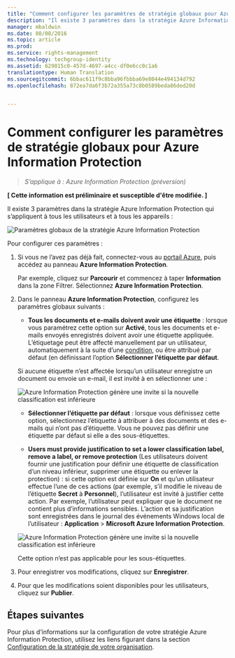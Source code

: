 ```yaml
---
title: "Comment configurer les paramètres de stratégie globaux pour Azure Information Protection | Azure Information Protection"
description: "Il existe 3 paramètres dans la stratégie Azure Information Protection qui s’appliquent à tous les utilisateurs et à tous les appareils."
manager: mbaldwin
ms.date: 08/08/2016
ms.topic: article
ms.prod: 
ms.service: rights-management
ms.technology: techgroup-identity
ms.assetid: 629815c0-457d-4697-a4cc-df0e6cc0c1a6
translationtype: Human Translation
ms.sourcegitcommit: 6bbac611f9c8bba96fbbba69e8044e494134d792
ms.openlocfilehash: 872ea7da6f3b72a355a73c8b0589beda86ded20d


---
```


# Comment configurer les paramètres de stratégie globaux pour Azure Information Protection

>*S’applique à : Azure Information Protection (préversion)*

**[ Cette information est préliminaire et susceptible d'être modifiée. ]**

Il existe 3 paramètres dans la stratégie Azure Information Protection qui s’appliquent à tous les utilisateurs et à tous les appareils :

![Paramètres globaux de la stratégie Azure Information Protection](../media/info-protect-policy-settings.png)


Pour configurer ces paramètres :

1. Si vous ne l’avez pas déjà fait, connectez-vous au [portail Azure](https://portal.azure.com), puis accédez au panneau **Azure Information Protection**. 
    
    Par exemple, cliquez sur **Parcourir** et commencez à taper **Information** dans la zone Filtrer. Sélectionnez **Azure Information Protection**.

2. Dans le panneau **Azure Information Protection**, configurez les paramètres globaux suivants :

    - **Tous les documents et e-mails doivent avoir une étiquette** : lorsque vous paramétrez cette option sur **Activé**, tous les documents et e-mails envoyés enregistrés doivent avoir une étiquette appliquée. L’étiquetage peut être affecté manuellement par un utilisateur, automatiquement à la suite d’une [condition](configure-policy-classification.md), ou être attribué par défaut (en définissant l’option **Sélectionner l’étiquette par défaut**. 

    Si aucune étiquette n’est affectée lorsqu’un utilisateur enregistre un document ou envoie un e-mail, il est invité à en sélectionner une :

    ![Azure Information Protection génère une invite si la nouvelle classification est inférieure](../media/info-protect-enforce-label.png)

    - **Sélectionner l’étiquette par défaut** : lorsque vous définissez cette option, sélectionnez l’étiquette à attribuer à des documents et des e-mails qui n’ont pas d’étiquette. Vous ne pouvez pas définir une étiquette par défaut si elle a des sous-étiquettes. 

    - **Users must provide justification to set a lower classification label, remove a label, or remove protection** (Les utilisateurs doivent fournir une justification pour définir une étiquette de classification d’un niveau inférieur, supprimer une étiquette ou enlever la protection) : si cette option est définie sur **On** et qu’un utilisateur effectue l’une de ces actions (par exemple, s’il modifie le niveau de l’étiquette **Secret** à **Personnel**), l’utilisateur est invité à justifier cette action. Par exemple, l’utilisateur peut expliquer que le document ne contient plus d’informations sensibles. L’action et sa justification sont enregistrées dans le journal des événements Windows local de l’utilisateur : **Application** > **Microsoft Azure Information Protection**.  

    ![Azure Information Protection génère une invite si la nouvelle classification est inférieure](../media/info-protect-lower-justification.png)

    Cette option n’est pas applicable pour les sous-étiquettes.

3. Pour enregistrer vos modifications, cliquez sur **Enregistrer**.

4. Pour que les modifications soient disponibles pour les utilisateurs, cliquez sur **Publier**.

## Étapes suivantes

Pour plus d’informations sur la configuration de votre stratégie Azure Information Protection, utilisez les liens figurant dans la section [Configuration de la stratégie de votre organisation](configure-policy.md#configuring-your-organization-s-policy).  












<!--HONumber=Sep16_HO1-->


